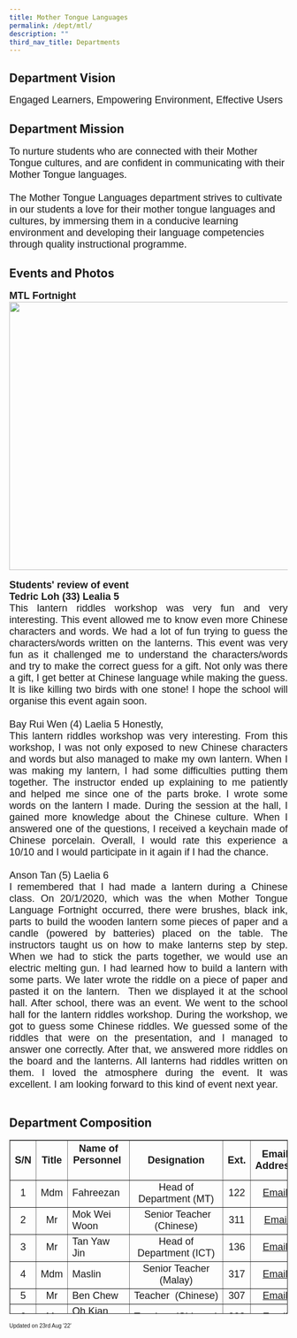 ```yaml
---
title: Mother Tongue Languages
permalink: /dept/mtl/
description: ""
third_nav_title: Departments
---
```

<div id="_ptod_70169" class="ive_editable ive_ptod ive_content"></div>
</div>
  <div id="_ptoo_70949" class="pageblock_box ">
    <h2 id="_ptoh_70949" class="ive_editable ive_ptoh">Department Vision</h2>
    <div id="_ptod_70949" class="ive_editable ive_ptod ive_content"><font face="arial, sans-serif" size="4">Engaged Learners, Empowering Environment, Effective Users</font></div>
</div>
  <div id="_ptoo_70170" class="pageblock_box ">
    <h2 id="_ptoh_70170" class="ive_editable ive_ptoh">Department Mission</h2>
    <div id="_ptod_70170" class="ive_editable ive_ptod ive_content"><font face="arial, sans-serif" size="4">To nurture students who are connected with their Mother Tongue cultures, and are confident in communicating with their Mother Tongue languages.<br><br>The Mother Tongue Languages department strives to cultivate in our students a love for their mother tongue languages and cultures, by immersing them in a conducive learning environment and developing their language competencies through quality instructional programme.</font><br><p style="line-height: 22.4px; text-align: justify;"><font face="arial, sans-serif" size="4"></font></p><p style="line-height: 22.4px; text-align: justify;"><font face="arial, sans-serif" size="4"></font></p></div>
</div>
  <div id="_ptoo_122101" class="pageblock_box ">
    <h2 id="_ptoh_122101" class="ive_editable ive_ptoh">Events and Photos</h2>
    <div id="_ptod_122101" class="ive_editable ive_ptod ive_content"><b><font face="arial, sans-serif" size="4">MTL Fortnight<br></font></b>
		
<div class="iveo_pipe"><img align="inline" width="786" height="485" id="call://mydocs/slidebox?rid=156625" class="pipeobj" style="width: 786px; height: 485px;" src="/pix/spacer.gif" alt=""></div></div><br><font face="arial, sans-serif" size="4"><b>Students' review of event&nbsp;<br><div style="text-align: justify;"><span style="font-family: arial, sans-serif; font-size: large; background-color: initial;">Tedric Loh (33) Lealia 5&nbsp;</span></div></b></font><font face="arial, sans-serif" size="4"><div style="text-align: justify;"><span style="font-family: arial, sans-serif; font-size: large; background-color: initial;">This lantern riddles workshop was very fun and very interesting. This event allowed me to know even more Chinese characters and words. We had a lot of fun trying to guess the characters/words written on the lanterns. This event was very fun as it challenged me to understand the characters/words and try to make the correct guess for a gift. Not only was there a gift, I get better at Chinese language while making the guess. It is like killing two birds with one stone! I hope the school will organise this event again soon.</span></div><div style="text-align: justify;"><span style="font-family: arial, sans-serif; font-size: large;"><br></span></div><div style="text-align: justify;"><span style="font-family: arial, sans-serif; font-size: large; background-color: initial;">Bay Rui Wen (4) Laelia 5 Honestly,&nbsp;</span></div><div style="text-align: justify;"><span style="font-family: arial, sans-serif; font-size: large; background-color: initial;">This lantern riddles workshop was very interesting. From this workshop, I was not only exposed to new Chinese characters and words but also managed to make my own lantern. When I was making my lantern, I had some difficulties putting them together. The instructor ended up explaining to me patiently and helped me since one of the parts broke. I wrote some words on the lantern I made. During the session at the hall, I gained more knowledge about the Chinese culture. When I answered one of the questions, I received a keychain made of Chinese porcelain. Overall, I would rate this experience a 10/10 and I would participate in it again if I had the chance.</span></div><div style="text-align: justify;"><span style="font-family: arial, sans-serif; font-size: large;"><br></span></div><div style="text-align: justify;"><span style="font-family: arial, sans-serif; font-size: large; background-color: initial;">Anson Tan (5) Laelia 6&nbsp;</span></div><div style="text-align: justify;"><span style="font-family: arial, sans-serif; font-size: large; background-color: initial;">I remembered that I had made a lantern during a Chinese class. On 20/1/2020, which was the when Mother Tongue Language Fortnight occurred, there were brushes, black ink, parts to build the wooden lantern some pieces of paper and a candle (powered by batteries) placed on the table. The instructors taught us on how to make lanterns step by step. When we had to stick the parts together, we would use an electric melting gun. I had learned how to build a lantern with some parts. We later wrote the riddle on a piece of paper and pasted it on the lantern.&nbsp; Then we displayed it at the school hall. After school, there was an event. We went to the school hall for the lantern riddles workshop. During the workshop, we got to guess some Chinese riddles. We guessed some of the riddles that were on the presentation, and I managed to answer one correctly. After that, we answered more riddles on the board and the lanterns. All lanterns had riddles written on them. I loved the atmosphere during the event. It was excellent. I am looking forward to this kind of event next year.</span></div></font><br></div>
</div>
  <div id="_ptoo_70171" class="pageblock_box ">
    <h2 id="_ptoh_70171" class="ive_editable ive_ptoh">Department Composition</h2>
    <div id="_ptod_70171" class="ive_editable ive_ptod ive_content"><table border="1" cellspacing="0" cellpadding="2" class="ive_eobj_center iveo_table ives_tab_dark" style="width: 100%; height: 315px; text-align: center;"><tbody><tr><th style="width: 31px;"><strong><font face="arial, sans-serif" size="4">S/N</font></strong></th><th style="width: 45px;"><strong><font face="arial, sans-serif" size="4">Title</font></strong></th><th style="width: 207px;"><font face="arial, sans-serif" size="4"><strong>Name of Personnel</strong>&nbsp; &nbsp; &nbsp;</font></th><th style="width: 208px;"><strong><font face="arial, sans-serif" size="4">Designation</font></strong></th><th style="width: 34px;"><strong><font face="arial, sans-serif" size="4">Ext.</font></strong></th><th style="width: 83px;"><strong><font face="arial, sans-serif" size="4">Email Address</font></strong></th></tr><tr><td><font face="arial, sans-serif" size="4">1</font></td><td><font face="arial, sans-serif" size="4">Mdm<br></font></td><td style="text-align: left;"><font face="arial, sans-serif" size="4">Fahreezan<br></font></td><td align="center" valign="middle"><font face="arial, sans-serif" size="4">Head of Department (MT)<br></font></td><td><font face="arial, sans-serif" size="4">122</font></td><td align="center" valign="middle"><font face="arial, sans-serif" size="4"><a href="mailto:fahreezan_powsan@schools.gov.sg" target="" style="">Email</a><br></font></td></tr><tr><td><font face="arial, sans-serif" size="4">2</font></td><td><font face="arial, sans-serif" size="4">Mr<br></font></td><td style="text-align: left;"><font face="arial, sans-serif" size="4">Mok Wei Woon<br></font></td><td><font face="arial, sans-serif" size="4">&nbsp;Senior Teacher (Chinese)</font></td><td><font face="arial, sans-serif" size="4">311</font></td><td><font face="arial, sans-serif" size="4">&nbsp;<a href="mailto:mok_wei_woon@schools.gov.sg" target="" style="">Email</a></font></td></tr><tr><td><font face="arial, sans-serif" size="4">3</font></td><td><font size="4" face="arial, sans-serif">Mr</font></td><td style="text-align: left;"><font size="4" face="arial, sans-serif">Tan Yaw Jin</font></td><td align="center" valign="middle"><font size="4" face="arial, sans-serif">Head of Department (ICT)</font></td><td><font size="4" face="arial, sans-serif">136</font></td><td align="center" valign="middle"><font size="4" face="arial, sans-serif"><a href="mailto:tan_yaw_jin@schools.gov.sg" target="">Email</a></font></td></tr><tr><td><font size="4" face="arial, sans-serif">4</font></td><td><font size="4" face="arial, sans-serif">Mdm</font></td><td style="text-align: left;"><font size="4" face="arial, sans-serif">Maslin</font></td><td align="center" valign="middle"><font size="4" face="arial, sans-serif">Senior Teacher (Malay)</font></td><td><font size="4" face="arial, sans-serif">317</font></td><td align="center" valign="middle"><font size="4" face="arial, sans-serif"><a href="mailto:maslin_sani@schools.gov.sg" target="">Email</a></font></td></tr><tr><td><font size="4" face="arial, sans-serif">5</font></td><td><font size="4" face="arial, sans-serif">Mr</font></td><td style="text-align: left; "><font face="arial, sans-serif" size="4">Ben Chew</font></td><td><font size="4" face="arial, sans-serif">Teacher&nbsp;&nbsp;(Chinese)<br></font></td><td><font size="4" face="arial, sans-serif">307</font></td><td><font size="4" face="arial, sans-serif"><a href="mailto:chew_poon_khng@schools.gov.sg" target="">Email</a></font></td></tr><tr><td><font size="4" face="arial, sans-serif">6</font></td><td><font size="4" face="arial, sans-serif">Mr</font></td><td style="text-align: left; "><font size="4" face="arial, sans-serif">Oh Kian Tee&nbsp;</font></td><td><font size="4" face="arial, sans-serif">Teacher&nbsp;&nbsp;(Chinese)<br></font></td><td><font size="4" face="arial, sans-serif">302</font></td><td><font size="4" face="arial, sans-serif"><a href="mailto:oh_kian_tee@schools.gov.sg" target="">Email</a></font></td></tr><tr><td><font face="arial, sans-serif" size="4">7</font></td><td><font size="4" face="arial, sans-serif">Mdm</font></td><td style="text-align: left;"><font size="4" face="arial, sans-serif">Yang Jie&nbsp;</font></td><td><font size="4" face="arial, sans-serif">Teacher&nbsp;&nbsp;(Chinese)<br></font></td><td><font size="4" face="arial, sans-serif">311</font></td><td><a href="mailto:yang_jie_c@schools.gov.sg" target=""><font size="4" face="arial, sans-serif">Email</font></a></td></tr><tr><td><font face="arial, sans-serif" size="4">8</font></td><td><font size="4" face="arial, sans-serif">Mdm</font></td><td style="text-align: left;"><font size="4" face="arial, sans-serif">Lee Xin Rui<br></font></td><td><font size="4" face="arial, sans-serif">Teacher&nbsp;&nbsp;(Chinese)</font></td><td><font size="4" face="arial, sans-serif">310</font></td><td><a href="mailto:lee_xin_rui@schools.gov.sg" target=""><font size="4" face="arial, sans-serif">Email</font></a></td></tr><tr><td><font face="arial, sans-serif" size="4">9</font></td><td><font size="4" face="arial, sans-serif">Mdm</font></td><td style="text-align: left;"><font size="4" face="arial, sans-serif">Cai Gengyun</font></td><td><font size="4" face="arial, sans-serif">Teacher&nbsp;&nbsp;(Chinese)<br></font></td><td><font size="4" face="arial, sans-serif">311</font></td><td><a href="mailto:Cai_gengyun@schools.gov.sg" target=""><font size="4" face="arial, sans-serif">Email</font></a></td></tr><tr><td><font size="4" face="arial, sans-serif">10</font></td><td><font size="4" face="arial, sans-serif">Mdm</font></td><td style="text-align: left;"><font size="4" face="arial, sans-serif">Yu Lan</font></td><td><font size="4" face="arial, sans-serif">Teacher&nbsp;&nbsp;(Chinese)<br></font></td><td><font size="4" face="arial, sans-serif">311</font></td><td><a href="mailto:yu_lan@moe.edu.sg" target=""><font size="4" face="arial, sans-serif">Email</font></a></td></tr><tr><td><font face="arial, sans-serif" size="4">11</font></td><td><font size="4" face="arial, sans-serif">Mr</font></td><td style="text-align: left;"><font size="4" face="arial, sans-serif">Muhammad Hanis</font></td><td align="center" valign="middle"><font size="4" face="arial, sans-serif">Teacher&nbsp;&nbsp;(Malay)</font></td><td><font size="4" face="arial, sans-serif">303</font></td><td align="center" valign="middle"><font size="4" face="arial, sans-serif"><a href="mailto:muhammad_hanis_ismail@schools.gov.sg" target="">Email</a></font></td></tr><tr><td><font size="4" face="arial, sans-serif">12</font></td><td><font size="4" face="arial, sans-serif">&nbsp;Ms</font></td><td style="text-align: left;"><font size="4" face="arial, sans-serif">Shahirah<br></font></td><td align="center" valign="middle"><font size="4" face="arial, sans-serif">Teacher&nbsp;&nbsp;(Malay)</font></td><td><font size="4" face="arial, sans-serif">313</font></td><td align="center" valign="middle"><font size="4" face="arial, sans-serif"><a href="mailto:shahirah_samsudin@schools.gov.sg" target="">Email</a></font></td></tr><tr><td><font size="4" face="arial, sans-serif">13</font></td><td><font size="4" face="arial, sans-serif">Mdm</font></td><td style="text-align: left;"><font size="4" face="arial, sans-serif">Shahidah</font></td><td align="center" valign="middle"><font size="4" face="arial, sans-serif">Teacher&nbsp;&nbsp;(Malay)</font></td><td><font size="4" face="arial, sans-serif">311</font></td><td align="center" valign="middle"><font size="4" face="arial, sans-serif"><a href="mailto:nur_shahidah_ismail@schools.gov.sg" target="">Email</a></font></td></tr><tr><td><font face="arial, sans-serif" size="4">14</font></td><td><font face="arial, sans-serif" size="4">Mr</font></td><td style="text-align: left;"><font face="arial, sans-serif" size="4">Abdullah</font></td><td><font face="arial, sans-serif" size="4">Teacher&nbsp;&nbsp;(Malay)</font></td><td><font face="arial, sans-serif" size="4">312</font></td><td><a href="mailto:abdullah_b_abdul_jabbar@schools.gov.sg" target=""><font face="arial, sans-serif" size="4">Email</font></a></td></tr></tbody></table><font face="arial, sans-serif" size="1">Updated on 23rd Aug '22'</font><br></div>
</div>
          </div>
